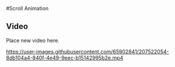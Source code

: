 #Scroll Animation

## Video

Place new video here.


https://user-images.githubusercontent.com/65902841/207522054-8db104a4-840f-4e49-9eec-b15142995b2e.mp4


